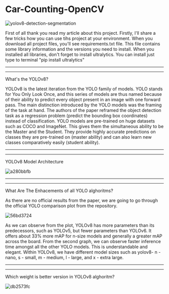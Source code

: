 # Car-Counting-OpenCV

![yolov8-detection-segmentation](https://github.com/ahmetdzdrr/Car-Counting-OpenCV/assets/117534684/cd560baf-fac0-4937-9397-8ca142fe0509)

First of all thank you read my article about this project. Firstly, I'll share a few tricks how you can use tihs project at your environment.
When you download all project files, you'll see requirements.txt file. This file contains some library information and the versions you need to install.
When you installed all libraries, don't forget to install ultralytics. You can install just type to terminal "pip install ultralytics"

****************************************************************************
****************************************************************************

What's the YOLOv8?

YOLOv8 is the latest iteration from the YOLO family of models. YOLO stands for You Only Look Once, and this series of models are thus named because of their ability to predict every object present in an image with one forward pass. 
The main distinction introduced by the YOLO models was the framing of the task at hand. The authors of the paper reframed the object detection task as a regression problem (predict the bounding box coordinates) instead of classification. 
YOLO models are pre-trained on huge datasets such as COCO and ImageNet. This gives them the simultaneous ability to be the Master and the Student. They provide highly accurate predictions on classes they are pre-trained on (master ability) and can also learn new classes comparatively easily (student ability). 

****************************************************************************
****************************************************************************

YOLOv8 Model Architecture

![a280bbfb](https://github.com/ahmetdzdrr/Car-Counting-OpenCV/assets/117534684/cc3c7244-9907-4e66-81ce-459dfaef43a7)

****************************************************************************
****************************************************************************

What Are The Enhacements of all YOLO alghoritms?

As there are no official results from the paper, we are going to go through the official YOLO comparison plot from the repository. 

![56bd3724](https://github.com/ahmetdzdrr/Car-Counting-OpenCV/assets/117534684/524ae6d1-5d3a-4f1d-ad07-40a9849a6b01)

As we can observe from the plot, YOLOv8 has more parameters than its predecessors, such as YOLOv5, but fewer parameters than YOLOv6. It offers about 33% more mAP for n-size models and generally a greater mAP across the board. 
From the second graph, we can observe faster inference time amongst all the other YOLO models. This is understandable and elegant. 
Within YOLOv8, we have different model sizes such as yolov8- n - nano, s - small, m - medium, l - large, and x - extra large. 

****************************************************************************
****************************************************************************

Which weight is better version in YOLOv8 alghoritm?

![db2573fc](https://github.com/ahmetdzdrr/Car-Counting-OpenCV/assets/117534684/48bed0ce-a9c7-4b6c-bdd4-486c338fff0d)



